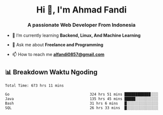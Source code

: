 <h1 align="center">Hi 👋, I'm Ahmad Fandi</h1>
<h3 align="center">A passionate Web Developer From Indonesia</h3>

- 🌱 I’m currently learning **Backend, Linux, And Machine Learning**

- 💬 Ask me about **Freelance and Programming**

- 📫 How to reach me **<alfandi0857@gmail.com>**


## 📊 Breakdown Waktu Ngoding

<!--START_SECTION:waka-->

```txt
Total Time: 673 hrs 11 mins

Go                                     324 hrs 51 mins ████████████░░░░░░░░░░░░░   47.84 %
Java                                   135 hrs 45 mins █████░░░░░░░░░░░░░░░░░░░░   19.99 %
Bash                                   31 hrs 6 mins   █░░░░░░░░░░░░░░░░░░░░░░░░   04.58 %
SQL                                    26 hrs 33 mins  █░░░░░░░░░░░░░░░░░░░░░░░░   03.91 %
```

<!--END_SECTION:waka-->
